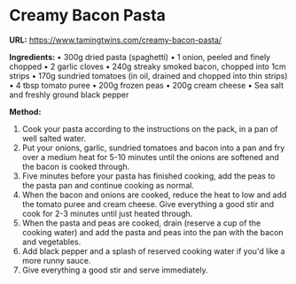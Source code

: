 # Creamy Bacon Pasta

**URL:** https://www.tamingtwins.com/creamy-bacon-pasta/


**Ingredients:**
• 300g dried pasta (spaghetti)
• 1 onion, peeled and finely chopped
• 2 garlic cloves
• 240g streaky smoked bacon, chopped into 1cm strips
• 170g sundried tomatoes (in oil, drained and chopped into thin strips)
• 4 tbsp tomato puree
• 200g frozen peas
• 200g cream cheese
• Sea salt and freshly ground black pepper

**Method:**
1. Cook your pasta according to the instructions on the pack, in a pan of well salted water.
2. Put your onions, garlic, sundried tomatoes and bacon into a pan and fry over a medium heat for 5-10 minutes until the onions are softened and the bacon is cooked through.
3. Five minutes before your pasta has finished cooking, add the peas to the pasta pan and continue cooking as normal.
4. When the bacon and onions are cooked, reduce the heat to low and add the tomato puree and cream cheese. Give everything a good stir and cook for 2-3 minutes until just heated through.
5. When the pasta and peas are cooked, drain (reserve a cup of the cooking water) and add the pasta and peas into the pan with the bacon and vegetables.
6. Add black pepper and a splash of reserved cooking water if you'd like a more runny sauce.
7. Give everything a good stir and serve immediately.